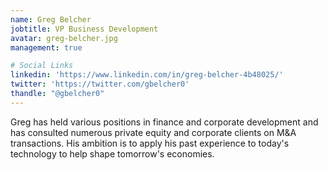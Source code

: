 ```yaml
---
name: Greg Belcher
jobtitle: VP Business Development
avatar: greg-belcher.jpg
management: true

# Social Links
linkedin: 'https://www.linkedin.com/in/greg-belcher-4b48025/'
twitter: 'https://twitter.com/gbelcher0'
thandle: "@gbelcher0"
---
```

Greg has held various positions in finance and corporate development and has consulted numerous
private equity and corporate clients on M&A transactions. His ambition is to apply his past
experience to today's technology to help shape tomorrow's economies.
